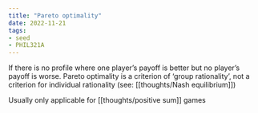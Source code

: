 ```yaml
---
title: "Pareto optimality"
date: 2022-11-21
tags:
- seed
- PHIL321A
---
```


If there is no profile where one player’s payoff is better but no player’s payoff is worse. Pareto optimality is a criterion of ‘group rationality’, not a criterion for individual rationality (see: [[thoughts/Nash equilibrium]])

Usually only applicable for [[thoughts/positive sum]] games

